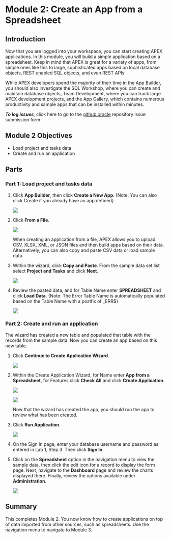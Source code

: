 # Module 2: Create an App from a Spreadsheet

## Introduction

Now that you are logged into your workspace, you can start creating APEX applications. In this module, you will build a simple application based on a spreadsheet. Keep in mind that APEX is great for a variety of apps, from simple ones like this to large, sophisticated apps based on local database objects, REST enabled SQL objects, and even REST APIs.

While APEX developers spend the majority of their time in the App Builder, you should also investigate the SQL Workshop, where you can create and maintain database objects, Team Development, where you can track large APEX development projects, and the App Gallery, which contains numerous productivity and sample apps that can be installed within minutes.

***To log issues***, click here to go to the [github oracle](https://github.com/oracle/learning-library/issues/new) repository issue submission form.

## Module 2 Objectives

- Load project and tasks data
- Create and run an application

## Parts

### **Part 1:** Load project and tasks data

1. Click **App Builder**, then click **Create a New App**. {Note: You can also click Create if you already have an app defined}

   ![](images/2/create-a-new-app.png)

2. Click **From a File**.

   ![](images/2/from-a-file.png)

   When creating an application from a file, APEX allows you to upload CSV, XLSX, XML, or JSON files and then build apps based on their data. Alternatively, you can also copy and paste CSV data or load sample data. 

3. Within the wizard, click **Copy and Paste**. From the sample data set list select **Project and Tasks** and click **Next**.

   ![](images/2/project-and-tasks-data.png)

4. Review the pasted data, and for Table Name enter **SPREADSHEET** and click **Load Data**. {Note: The Error Table Name is automatically populated based on the Table Name with a postfix of \_ERR$}

   ![](images/2/load-data-settings.png)

### **Part 2:** Create and run an application

The wizard has created a new table and populated that table with the records from the sample data. Now you can create an app based on this new table.

1. Click **Continue to Create Application Wizard**.

   ![](images/2/load-data-results.png)

2. Within the Create Application Wizard, for Name enter **App from a Spreadsheet**, 
for Features click **Check All** and click **Create Application**.

   ![](images/2/create-app-options.png)
  
   ![](images/2/create-app-options-2.png)

   Now that the wizard has created the app, you should run the app to review what has been created.

3. Click **Run Application**.

   ![](images/2/run-app.png)

4. On the Sign In page, enter your database username and password as entered in Lab 1, Step 3. Then click **Sign In**. 

5. Click on the **Spreadsheet** option in the navigation menu to view the sample data, then click the edit icon for a record to display the form page. Next, navigate to the **Dashboard** page and review the charts displayed there. Finally, review the options available under **Administration**.

   ![](images/2/app-home-page.png)

## Summary

This completes Module 2. You now know how to create applications on top of data imported from other sources, such as spreadsheets. Use the navigation menu to navigate to Module 3.